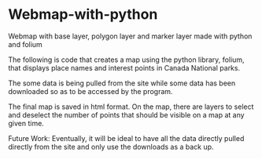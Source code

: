 # Webmap-with-python
Webmap with base layer, polygon layer and marker layer made with python and folium

The following is code that creates a map using the python library, folium, that displays place names and interest points in Canada National parks.

The some data is being pulled from the site while some data has been downloaded so as to be accessed by the program.

The final map is saved in html format.
On the map, there are layers to select and deselect the number of points that should be visible on a map at any given time.






Future Work:
Eventually, it will be ideal to have all the data directly pulled directly from the site and only use the downloads as a back up.
